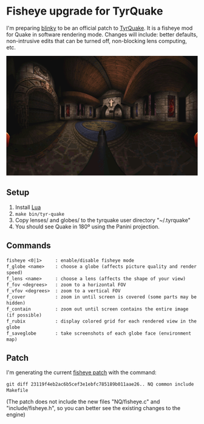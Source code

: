 # Fisheye upgrade for TyrQuake

I'm preparing [blinky](http://github.com/shaunlebron/blinky) to be an official
patch to [TyrQuake](http://disenchant.net/tyrquake/).  It is a fisheye mod for
Quake in software rendering mode.  Changes will include: better defaults,
non-intrusive edits that can be turned off, non-blocking lens computing, etc.

![mercator_anim](mercator_anim.gif)

## Setup

1. Install [Lua](http://www.lua.org/)
1. `make bin/tyr-quake`
1. Copy lenses/ and globes/ to the tyrquake user directory "~/.tyrquake"
1. You should see Quake in 180º using the Panini projection.

## Commands

```
fisheye <0|1>     : enable/disable fisheye mode
f_globe <name>    : choose a globe (affects picture quality and render speed)
f_lens <name>     : choose a lens (affects the shape of your view)
f_fov <degrees>   : zoom to a horizontal FOV
f_vfov <degrees>  : zoom to a vertical FOV
f_cover           : zoom in until screen is covered (some parts may be hidden)
f_contain         : zoom out until screen contains the entire image (if possible)
f_rubix           : display colored grid for each rendered view in the globe
f_saveglobe       : take screenshots of each globe face (environment map)
```

## Patch

I'm generating the current [fisheye patch](fisheye.patch) with the command:

```
git diff 23119f4eb2ac6b5cef3e1ebfc785189b011aae26.. NQ common include Makefile
```

(The patch does not include the new files "NQ/fisheye.c" and "include/fisheye.h", so
you can better see the existing changes to the engine)
